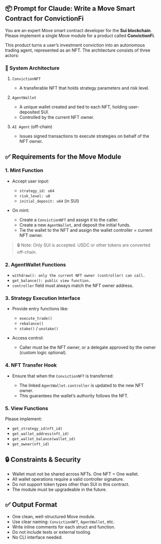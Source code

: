## 📦 Prompt for Claude: Write a Move Smart Contract for ConvictionFi

You are an expert Move smart contract developer for the **Sui blockchain**.
Please implement a single Move module for a product called **ConvictionFi**.

This product turns a user’s investment conviction into an autonomous trading agent, represented as an NFT.
The architecture consists of three actors:

### 🧱 System Architecture

1. `ConvictionNFT`

   - A transferable NFT that holds strategy parameters and risk level.

2. `AgentWallet`

   - A unique wallet created and tied to each NFT, holding user-deposited SUI.
   - Controlled by the current NFT owner.

3. `AI Agent` (off-chain)

   - Issues signed transactions to execute strategies on behalf of the NFT owner.

## ✅ Requirements for the Move Module

### 1. Mint Function

- Accept user input:

  - `strategy_id: u64`
  - `risk_level: u8`
  - `initial_deposit: u64` (in SUI)

- On mint:

  - Create a `ConvictionNFT` and assign it to the caller.
  - Create a new `AgentWallet`, and deposit the initial funds.
  - Tie the wallet to the NFT and assign the wallet controller = current NFT owner.

> 🔒 Note: Only SUI is accepted. USDC or other tokens are converted off-chain.

### 2. AgentWallet Functions

- `withdraw(): only the current NFT owner (controller) can call.`
- `get_balance(): public view function.`
- `controller` field must always match the NFT owner address.

### 3. Strategy Execution Interface

- Provide entry functions like:

  - `execute_trade()`
  - `rebalance()`
  - `stake()` / `unstake()`

- Access control:

  - Caller must be the NFT owner, or a delegate approved by the owner (custom logic optional).

### 4. NFT Transfer Hook

- Ensure that when the `ConvictionNFT` is transferred:

  - The linked `AgentWallet.controller` is updated to the new NFT owner.
  - This guarantees the wallet’s authority follows the NFT.

### 5. View Functions

Please implement:

- `get_strategy_id(nft_id)`
- `get_wallet_address(nft_id)`
- `get_wallet_balance(wallet_id)`
- `get_owner(nft_id)`

## 🔒 Constraints & Security

- Wallet must not be shared across NFTs. One NFT = One wallet.
- All wallet operations require a valid controller signature.
- Do not support token types other than SUI in this contract.
- The module must be upgradeable in the future.

## ✅ Output Format

- One clean, well-structured Move module.
- Use clear naming: `ConvictionNFT`, `AgentWallet`, etc.
- Write inline comments for each struct and function.
- Do not include tests or external tooling.
- No CLI interface needed.
